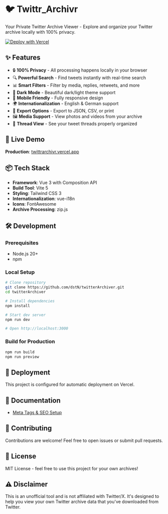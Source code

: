 # 🐦 Twittr_Archivr

Your Private Twitter Archive Viewer - Explore and organize your Twitter archive
locally with 100% privacy.

[![Deploy with Vercel](https://vercel.com/button)](https://vercel.com/new/clone?repository-url=https://github.com/dstN/twitterArchiver)

## ✨ Features

- 🔒 **100% Privacy** - All processing happens locally in your browser
- 🔍 **Powerful Search** - Find tweets instantly with real-time search
- 📊 **Smart Filters** - Filter by media, replies, retweets, and more
- 🎨 **Dark Mode** - Beautiful dark/light theme support
- 📱 **Mobile Friendly** - Fully responsive design
- 🌍 **Internationalization** - English & German support
- 💾 **Export Options** - Export to JSON, CSV, or print
- 🖼️ **Media Support** - View photos and videos from your archive
- 🧵 **Thread View** - See your tweet threads properly organized

## 🚀 Live Demo

**Production**: [twittrarchivr.vercel.app](https://twittrarchivr.vercel.app)

## 📦 Tech Stack

- **Framework**: Vue 3 with Composition API
- **Build Tool**: Vite 5
- **Styling**: Tailwind CSS 3
- **Internationalization**: vue-i18n
- **Icons**: FontAwesome
- **Archive Processing**: zip.js

## 🛠️ Development

### Prerequisites

- Node.js 20+
- npm

### Local Setup

```bash
# Clone repository
git clone https://github.com/dstN/twitterArchiver.git
cd twitterArchiver

# Install dependencies
npm install

# Start dev server
npm run dev

# Open http://localhost:3000
```

### Build for Production

```bash
npm run build
npm run preview
```

## 🚢 Deployment

This project is configured for automatic deployment on Vercel.

## 📖 Documentation

- [Meta Tags & SEO Setup](META_SETUP_GUIDE.md)

## 🤝 Contributing

Contributions are welcome! Feel free to open issues or submit pull requests.

## 📄 License

MIT License - feel free to use this project for your own archives!

## ⚠️ Disclaimer

This is an unofficial tool and is not affiliated with Twitter/X. It's designed
to help you view your own Twitter archive data that you've downloaded from
Twitter.
